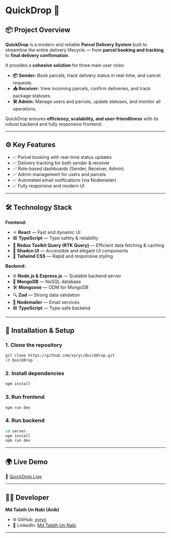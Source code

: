 # QuickDrop 🚚

## 📦 Project Overview

**QuickDrop** is a modern and reliable **Parcel Delivery System** built to streamline the entire delivery lifecycle — from **parcel booking and tracking** to **final delivery confirmation**.

It provides a **cohesive solution** for three main user roles:

- **📦 Sender:** Book parcels, track delivery status in real-time, and cancel requests.
- **📥 Receiver:** View incoming parcels, confirm deliveries, and track package statuses.
- **🛠️ Admin:** Manage users and parcels, update statuses, and monitor all operations.

QuickDrop ensures **efficiency, scalability, and user-friendliness** with its robust backend and fully responsive frontend.

---

## ⚙️ Key Features

- ✅ Parcel booking with real-time status updates
- ✅ Delivery tracking for both sender & receiver
- ✅ Role-based dashboards (Sender, Receiver, Admin)
- ✅ Admin management for users and parcels
- ✅ Automated email notifications (via Nodemailer)
- ✅ Fully responsive and modern UI

---

## 🛠️ Technology Stack

**Frontend:**

- ⚛️ **React** — Fast and dynamic UI
- 🟦 **TypeScript** — Type safety & reliability
- 📡 **Redux Toolkit Query (RTK Query)** — Efficient data fetching & caching
- 🎨 **Shadcn UI** — Accessible and elegant UI components
- 🎨 **Tailwind CSS** — Rapid and responsive styling

**Backend:**

- 🌐 **Node.js & Express.js** — Scalable backend server
- 🍃 **MongoDB** — NoSQL database
- 🛠️ **Mongoose** — ODM for MongoDB
- 🔍 **Zod** — Strong data validation
- 📧 **Nodemailer** — Email services
- 🟦 **TypeScript** — Type-safe backend

---

## 🚀 Installation & Setup

### 1. **Clone the repository**

```bash
git clone https://github.com/xyryc/QuickDrop.git
cd QuickDrop
```

### 2. **Install dependencies**

```bash
npm install
```

### 3. **Run frontend**

```bash
npm run dev
```

### 4. **Run backend**

```bash
cd server
npm install
npm run dev
```

---

## 🌍 Live Demo

🔗 [QuickDrop Live]()

---

## 👨‍💻 Developer

**Md Talath Un Nabi (Anik)**

- 🌐 GitHub: [xyryc](https://github.com/xyryc)
- 💼 LinkedIn: [Md Talath Un Nabi](https://www.linkedin.com/in/md-talath-un-nabi/)

---
